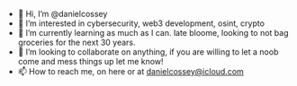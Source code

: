 - 👋 Hi, I’m @danielcossey
- 👀 I’m interested in cybersecurity, web3 development, osint, crypto
- 🌱 I’m currently learning as much as I can. late bloome, looking to not bag groceries for the next 30 years.
- 💞️ I’m looking to collaborate on anything, if you are willing to let a noob come and mess things up let me know!
- 📫 How to reach me, on here or at danielcossey@icloud.com

<!---
danielcossey/danielcossey is a ✨ special ✨ repository because its `README.md` (this file) appears on your GitHub profile.
You can click the Preview link to take a look at your changes.
--->
